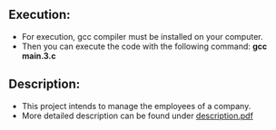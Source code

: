 ## Execution:
 - For execution, gcc compiler must be installed on your computer.
-  Then you can execute the code with the following command:
    **gcc main.3.c**

## Description:
- This project intends to manage the employees of a company.
- More detailed description can be found under [description.pdf](https://github.com/esragokk/legendre-polynomials/blob/main/description.pdf)
